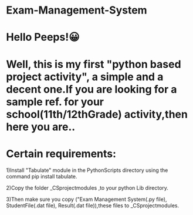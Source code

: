 # Exam-Management-System

# Hello Peeps!😀
# Well, this is my first "python based project activity", a simple and a decent one.If you are looking for a sample ref. for your school(11th/12thGrade) activity,then here you are..




# Certain requirements:

1)Install "Tabulate" module in the PythonScripts directory using the command pip install tabulate.

2)Copy the folder _CSprojectmodules ,to your python Lib directory.

3)Then make sure you copy ("Exam Management System(.py file), StudentFile(.dat file), Result(.dat file)),these files to _CSprojectmodules.

